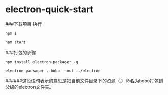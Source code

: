 # electron-quick-start

###下载项目 执行
```
npm i

npm start

```

###打包的步骤
```
npm install electron-packager -g

electron-packager . bobo --out ../electron
```
######这段语句表示的意思是把当前文件目录下的资源（.）命名为bobo打包到父级的electron文件夹。
